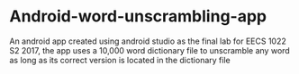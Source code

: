 # Android-word-unscrambling-app
An android app created using android studio as the final lab for EECS 1022 S2 2017, the app uses a 10,000 word dictionary file to 
unscramble any word as long as its correct version is located in the dictionary file
